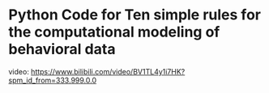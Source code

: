 # Python Code for Ten simple rules for the computational modeling of behavioral data   
video: https://www.bilibili.com/video/BV1TL4y1i7HK?spm_id_from=333.999.0.0
